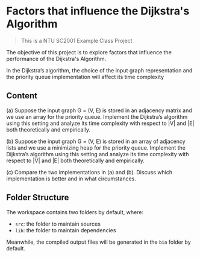 # Factors that influence the Dijkstra's Algorithm
> This is a NTU SC2001 Example Class Project
> 
The objective of this project is to explore factors that influence the performance of the Dijkstra's Algorithm.

In the Dijkstra’s algorithm, the choice of the input graph representation and the priority
queue implementation will affect its time complexity

## Content
(a) Suppose the input graph G = (V, E) is stored in an adjacency matrix and we
use an array for the priority queue. Implement the Dijkstra’s algorithm using this
setting and analyze its time complexity with respect to |V| and |E| both
theoretically and empirically.

(b) Suppose the input graph G = (V, E) is stored in an array of adjacency lists and
we use a minimizing heap for the priority queue. Implement the Dijkstra’s
algorithm using this setting and analyze its time complexity with respect to |V|
and |E| both theoretically and empirically.

(c) Compare the two implementations in (a) and (b). Discuss which implementation
is better and in what circumstances. 

## Folder Structure

The workspace contains two folders by default, where:

- `src`: the folder to maintain sources
- `lib`: the folder to maintain dependencies

Meanwhile, the compiled output files will be generated in the `bin` folder by default.

